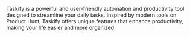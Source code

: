 Taskify is a powerful and user-friendly automation and productivity tool designed to streamline your daily tasks. Inspired by modern tools on Product Hunt, Taskify offers unique features that enhance productivity, making your life easier and more organized.
 
 
